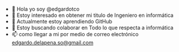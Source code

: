 - 👋 Hola yo soy @edgardotco
- 👀 Estoy interesado en obtener mi titulo de Ingeniero en informática
- 🌱 Actualmente estoy aprendiendo GitHub
- 💞️ Estoy buscando colaborar en Todo lo que respecta a informática
- 📫 como llegar a mi por medio de correo electrónico edgardo.delapena.so@gmail.com


<!---
edgardotco/edgardotco es un repositorio especial porque su archivo `README.md` (este archivo) aparece en mi perfil de GitHub. Puedes hacer clic en el enlace Vista previa para ver los cambios.
--->
